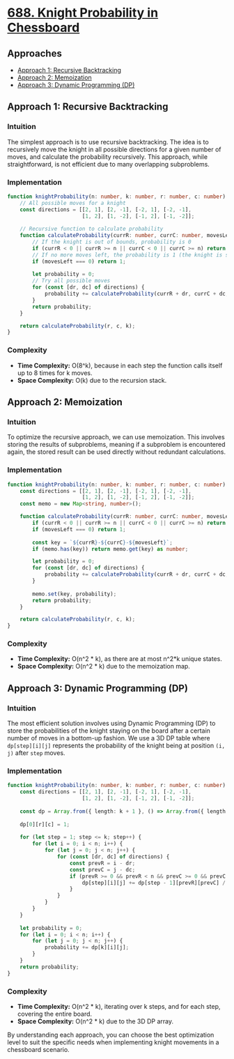 # [688. Knight Probability in Chessboard](https://leetcode.com/problems/knight-probability-in-chessboard/)

## Approaches
- [Approach 1: Recursive Backtracking](#approach-1-recursive-backtracking)
- [Approach 2: Memoization](#approach-2-memoization)
- [Approach 3: Dynamic Programming (DP)](#approach-3-dynamic-programming-dp)

## Approach 1: Recursive Backtracking

### Intuition

The simplest approach is to use recursive backtracking. The idea is to recursively move the knight in all possible directions for a given number of moves, and calculate the probability recursively. This approach, while straightforward, is not efficient due to many overlapping subproblems.

### Implementation

```typescript
function knightProbability(n: number, k: number, r: number, c: number): number {
    // All possible moves for a knight
    const directions = [[2, 1], [2, -1], [-2, 1], [-2, -1], 
                        [1, 2], [1, -2], [-1, 2], [-1, -2]];
    
    // Recursive function to calculate probability
    function calculateProbability(currR: number, currC: number, movesLeft: number): number {
        // If the knight is out of bounds, probability is 0
        if (currR < 0 || currR >= n || currC < 0 || currC >= n) return 0;
        // If no more moves left, the probability is 1 (the knight is still on the board)
        if (movesLeft === 0) return 1;
        
        let probability = 0;
        // Try all possible moves
        for (const [dr, dc] of directions) {
            probability += calculateProbability(currR + dr, currC + dc, movesLeft - 1) / 8;
        }
        return probability;
    }

    return calculateProbability(r, c, k);
}
```

### Complexity

- **Time Complexity:** O(8^k), because in each step the function calls itself up to 8 times for k moves.
- **Space Complexity:** O(k) due to the recursion stack.

## Approach 2: Memoization

### Intuition

To optimize the recursive approach, we can use memoization. This involves storing the results of subproblems, meaning if a subproblem is encountered again, the stored result can be used directly without redundant calculations.

### Implementation

```typescript
function knightProbability(n: number, k: number, r: number, c: number): number {
    const directions = [[2, 1], [2, -1], [-2, 1], [-2, -1],
                        [1, 2], [1, -2], [-1, 2], [-1, -2]];
    const memo = new Map<string, number>();

    function calculateProbability(currR: number, currC: number, movesLeft: number): number {
        if (currR < 0 || currR >= n || currC < 0 || currC >= n) return 0;
        if (movesLeft === 0) return 1;
        
        const key = `${currR}-${currC}-${movesLeft}`;
        if (memo.has(key)) return memo.get(key) as number;

        let probability = 0;
        for (const [dr, dc] of directions) {
            probability += calculateProbability(currR + dr, currC + dc, movesLeft - 1) / 8;
        }
        
        memo.set(key, probability);
        return probability;
    }

    return calculateProbability(r, c, k);
}
```

### Complexity

- **Time Complexity:** O(n^2 * k), as there are at most n^2*k unique states.
- **Space Complexity:** O(n^2 * k) due to the memoization map.

## Approach 3: Dynamic Programming (DP)

### Intuition

The most efficient solution involves using Dynamic Programming (DP) to store the probabilities of the knight staying on the board after a certain number of moves in a bottom-up fashion. We use a 3D DP table where `dp[step][i][j]` represents the probability of the knight being at position `(i, j)` after `step` moves.

### Implementation

```typescript
function knightProbability(n: number, k: number, r: number, c: number): number {
    const directions = [[2, 1], [2, -1], [-2, 1], [-2, -1],
                        [1, 2], [1, -2], [-1, 2], [-1, -2]];
    
    const dp = Array.from({ length: k + 1 }, () => Array.from({ length: n }, () => Array(n).fill(0)));
    
    dp[0][r][c] = 1;
    
    for (let step = 1; step <= k; step++) {
        for (let i = 0; i < n; i++) {
            for (let j = 0; j < n; j++) {
                for (const [dr, dc] of directions) {
                    const prevR = i - dr;
                    const prevC = j - dc;
                    if (prevR >= 0 && prevR < n && prevC >= 0 && prevC < n) {
                        dp[step][i][j] += dp[step - 1][prevR][prevC] / 8;
                    }
                }
            }
        }
    }
    
    let probability = 0;
    for (let i = 0; i < n; i++) {
        for (let j = 0; j < n; j++) {
            probability += dp[k][i][j];
        }
    }
    return probability;
}
```

### Complexity

- **Time Complexity:** O(n^2 * k), iterating over k steps, and for each step, covering the entire board.
- **Space Complexity:** O(n^2 * k) due to the 3D DP array.

By understanding each approach, you can choose the best optimization level to suit the specific needs when implementing knight movements in a chessboard scenario.

